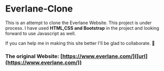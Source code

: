 # Everlane-Clone

This is an attempt to clone the Everlane Website. This project is under process. 
I have used **HTML,CSS and Bootstrap** in the project and looking forward to use Javascript as well.

If you can help me in making this site better I'll be glad to collaborate. 🐣

### The original Website: [https://www.everlane.com/]([url](https://www.everlane.com/))
